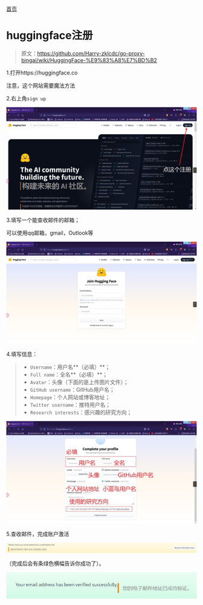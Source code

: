 [首页](https://dongsiqie.me/)

# huggingface注册

> 原文：https://github.com/Harry-zklcdc/go-proxy-bingai/wiki/HuggingFace-%E9%83%A8%E7%BD%B2

1.打开https://huggingface.co

注意，这个网站需要魔法方法

2.右上角`sign up`

![261017727-4058725c-0205-44ad-857a-645b4fe91883](assets/261017727-4058725c-0205-44ad-857a-645b4fe91883.png)

3.填写一个能查收邮件的邮箱；

可以使用qq邮箱，gmail，Outlook等

![261017790-57225b02-416a-460e-a9e5-badcaa272e72](assets/261017790-57225b02-416a-460e-a9e5-badcaa272e72.png)

4.填写信息：

> - `Username`：用户名**（必填）**；
> - `Full name`：全名**（必填）**；
> - `Avatar`：头像（下面的是上传图片文件）；
> - `GitHub username`：GitHub用户名；
> - `Homepage`：个人网站或博客地址；
> - `Twitter username`：推特用户名；
> - `Research interests`：感兴趣的研究方向；

![261017840-b4eca849-ad83-4534-be5e-22adb64e9359](assets/261017840-b4eca849-ad83-4534-be5e-22adb64e9359.png)

5.查收邮件，完成账户激活

![261017888-cb30350c-8dd2-4552-a12b-fae5bb0c35ff](assets/261017888-cb30350c-8dd2-4552-a12b-fae5bb0c35ff.png)

（完成后会有条绿色横幅告诉你成功了）。

![261017908-e72dd8e7-e9b7-4aa5-9724-07082165f49a](assets/261017908-e72dd8e7-e9b7-4aa5-9724-07082165f49a.png)

